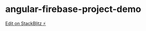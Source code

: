 # angular-firebase-project-demo

[Edit on StackBlitz ⚡️](https://stackblitz.com/edit/angular-firebase-project-demo)